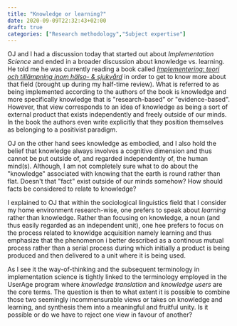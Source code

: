 ```yaml
---
title: "Knowledge or learning?"
date: 2020-09-09T22:32:43+02:00
draft: true
categories: ["Research methodology","Subject expertise"]
---
```


OJ and I had a discussion today that started out about *Implementation Science* and ended in a broader discussion about knowledge vs. learning. He told me he was currently reading a book called [*Implementering: teori och tillämpning inom hälso- & sjukvård*](https://web.archive.org/web/20200910205924/https://www.studentlitteratur.se/kurslitteratur/omvardnad-och-vard/forskningsmetod-och-vetenskapsteori/implementering/) in order to get to know more about that field (brought up during my half-time review). What is referred to as being implemented according to the authors of the book is knowledge and more specifically knowledge that is "research-based" or "evidence-based". However, that view corresponds to an idea of knowledge as being a sort of external product that exists independently and freely outside of our minds. In the book the authors even write explicitly that they position themselves as belonging to a positivist paradigm. 

OJ on the other hand sees knowledge as embodied, and I also hold the belief that knowledge always involves a cognitive dimension and thus cannot be put outside of, and regarded independently of, the human mind(s). Although, I am not completely sure what to do about the "knowledge" associated with knowing that the earth is round rather than flat. Doesn't that "fact" exist outside of our minds somehow? How should facts be considered to relate to knowledge? 

I explained to OJ that within the sociological linguistics field that I consider my home environment research-wise, one prefers to speak about *learning* rather than knowledge. Rather than focusing on knowledge, a noun (and thus easily regarded as an independent unit), one hee prefers to focus on the process related to knowldge acquisition namely learning and thus emphasize that the phenomenon i better described as a continous mutual process rather than a serial process during which initially a product is being produced and then delivered to a unit where it is being used. 

As I see it the way-of-thinking and the subsequent terminology in implementation science is tightly linked to the terminology employed in the UserAge program where *knowledge translation* and *knowledge users* are the core terms. The question is then to what extent it is possible to combine those two seemingly incommensurable views or takes on knowledge and learning, and synthesis them into a meaningful and fruitful unity. Is it possible or do we have to reject one view in favour of another?
